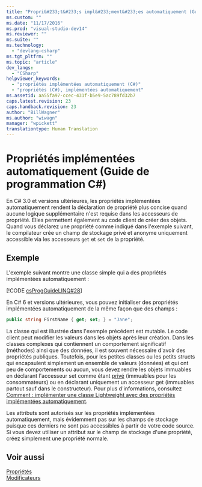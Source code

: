 ```yaml
---
title: "Propri&#233;t&#233;s impl&#233;ment&#233;es automatiquement (Guide de programmation&#160;C#) | Microsoft Docs"
ms.custom: ""
ms.date: "11/17/2016"
ms.prod: "visual-studio-dev14"
ms.reviewer: ""
ms.suite: ""
ms.technology: 
  - "devlang-csharp"
ms.tgt_pltfrm: ""
ms.topic: "article"
dev_langs: 
  - "CSharp"
helpviewer_keywords: 
  - "propriétés implémentées automatiquement (C#)"
  - "propriétés (C#), implémentées automatiquement"
ms.assetid: aa55fa97-ccec-431f-b5e9-5ac789fd32b7
caps.latest.revision: 23
caps.handback.revision: 23
author: "BillWagner"
ms.author: "wiwagn"
manager: "wpickett"
translationtype: Human Translation
---
```

# Propri&#233;t&#233;s impl&#233;ment&#233;es automatiquement (Guide de programmation&#160;C#)
En C\# 3.0 et versions ultérieures, les propriétés implémentées automatiquement rendent la déclaration de propriété plus concise quand aucune logique supplémentaire n'est requise dans les accesseurs de propriété.  Elles permettent également au code client de créer des objets.  Quand vous déclarez une propriété comme indiqué dans l'exemple suivant, le compilateur crée un champ de stockage privé et anonyme uniquement accessible via les accesseurs `get` et `set` de la propriété.  
  
## Exemple  
 L'exemple suivant montre une classe simple qui a des propriétés implémentées automatiquement :  
  
 [!CODE [csProgGuideLINQ#28](../CodeSnippet/VS_Snippets_VBCSharp/csProgGuideLINQ#28)]  
  
 En C\# 6 et versions ultérieures, vous pouvez initialiser des propriétés implémentées automatiquement de la même façon que des champs :  
  
```c#  
public string FirstName { get; set; } = "Jane";  
```  
  
 La classe qui est illustrée dans l'exemple précédent est mutable.  Le code client peut modifier les valeurs dans les objets après leur création.  Dans les classes complexes qui contiennent un comportement significatif \(méthodes\) ainsi que des données, il est souvent nécessaire d'avoir des propriétés publiques.  Toutefois, pour les petites classes ou les petits structs qui encapsulent simplement un ensemble de valeurs \(données\) et qui ont peu de comportements ou aucun, vous devez rendre les objets immuables en déclarant l'accesseur set comme étant [privé](../../../csharp/language-reference/keywords/private.md) \(immuables pour les consommateurs\) ou en déclarant uniquement un accesseur get \(immuables partout sauf dans le constructeur\).  Pour plus d'informations, consultez [Comment : implémenter une classe Lightweight avec des propriétés implémentées automatiquement](../../../csharp/programming-guide/classes-and-structs/how-to-implement-a-lightweight-class-with-auto-implemented-properties.md).  
  
 Les attributs sont autorisés sur les propriétés implémentées automatiquement, mais évidemment pas sur les champs de stockage puisque ces derniers ne sont pas accessibles à partir de votre code source.  Si vous devez utiliser un attribut sur le champ de stockage d'une propriété, créez simplement une propriété normale.  
  
## Voir aussi  
 [Propriétés](../../../csharp/programming-guide/classes-and-structs/properties.md)   
 [Modificateurs](../../../csharp/language-reference/keywords/modifiers.md)
